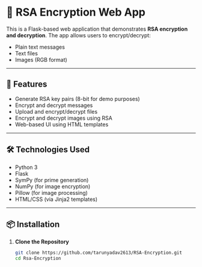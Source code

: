 # 🔐 RSA Encryption Web App

This is a Flask-based web application that demonstrates **RSA encryption and decryption**. The app allows users to encrypt/decrypt:

- Plain text messages
- Text files
- Images (RGB format)

---

## 🚀 Features

- Generate RSA key pairs (8-bit for demo purposes)
- Encrypt and decrypt messages
- Upload and encrypt/decrypt files
- Encrypt and decrypt images using RSA
- Web-based UI using HTML templates

---

## 🛠️ Technologies Used

- Python 3
- Flask
- SymPy (for prime generation)
- NumPy (for image encryption)
- Pillow (for image processing)
- HTML/CSS (via Jinja2 templates)

---

## 📦 Installation

1. **Clone the Repository**
   ```bash
   git clone https://github.com/tarunyadav2613/RSA-Encryption.git
   cd Rsa-Encryption
